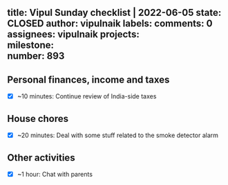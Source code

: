 title:	Vipul Sunday checklist | 2022-06-05
state:	CLOSED
author:	vipulnaik
labels:	
comments:	0
assignees:	vipulnaik
projects:	
milestone:	
number:	893
--
## Personal finances, income and taxes

- [x] ~10 minutes: Continue review of India-side taxes

## House chores

- [x] ~20 minutes: Deal with some stuff related to the smoke detector alarm

## Other activities

- [x] ~1 hour: Chat with parents

